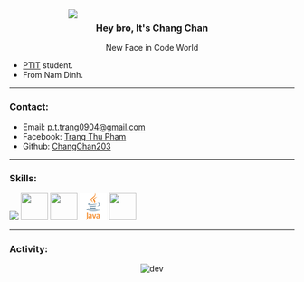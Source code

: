 <img align="right" width="400" src="https://media.tenor.com/hVOI2rizH9gAAAAC/usagyuuun-usagyuuun-sticker.gif">

<h3 align="center">Hey bro, It's Chang Chan</h3>
<p align="center">New Face in Code World</p>

- [PTIT](https://portal.ptit.edu.vn/) student.
- From Nam Dinh.


<hr>
<h3>Contact:</h3>

  - Email: p.t.trang0904@gmail.com
  - Facebook: [Trang Thu Pham](https://www.facebook.com/ChangChan203/")
  - Github: [ChangChan203](https://github.com/ChangChan203)

<hr>
<h3>Skills:</h3>

<p align="left">
  <img src="https://img.icons8.com/color/48/000000/mysql-logo.png"/>
  <img src="https://pluralsight.imgix.net/paths/path-icons/c-plus-plus-93c7ddd5cc.png" width="48" height="48" />
  <img src="https://encrypted-tbn0.gstatic.com/images?q=tbn:ANd9GcTVP6unA9O2I0P4gfH5h3PcIq7eF5kH0Z8AJS4LIZiH5nPTH8dphXjUwnx-efjcH_pbrX0&usqp=CAU" width="48" height="48" />
  <img src ="https://raw.githubusercontent.com/github/explore/5b3600551e122a3277c2c5368af2ad5725ffa9a1/topics/java/java.png" width="48" height="48"/>
  <img src="https://images.viblo.asia/cb7f3051-b4f7-4ca0-932a-0f32f8e1fd0a.png" width ="48" height="48"/>
</p>

<hr>
<h3>Activity:</h3>
 <p align="center">
   <img src="https://media.tenor.com/QxE-o0_qzbYAAAAC/usagyuuun-laptop.gif" alt="dev" width="40%" height="40%"/>
 </p>
